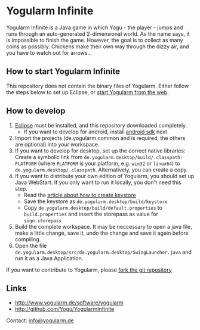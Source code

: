 Yogularm Infinite
=================

Yogularm Infinite is a Java game in which Yogu - the player - jumps and runs
through an auto-generated 2-dimensional world. As the name says, it is
impossible to finish the game. However, the goal is to collect as many coins as
possibly. Chickens make their own way through the dizzy air, and you have to
watch out for arrows... 

How to start Yogularm Infinite
-------------------------------

This repository does not contain the binary files of Yogularm. Either follow
the steps below to set up Eclipse, or [start Yogularm from the web][web].

How to develop
-------------------

1. [Eclipse][eclipse] must be installed, and this repository
   downloaded completely.
   - If you want to develop for android, install [android sdk][sdk] next
2. Import the projects (de.yogularm.common and is required, the others are
   optional) into your workspace.
3. If you want to develop for desktop, set up the correct native libraries:
   Create a symbolic link from `de.yogularm.desktop/build/.classpath-PLATFORM`
   (where `PLATFORM` is your platform, e.g. `win32` or `linux64`) to
   `de.yogularm.desktop/.classpath`. Alternatively, you can create a copy.
4. If you want to distribute your own edition of Yogularm, you should set up
   Java WebStart. If you only want to run it locally, you don't need this step.
   - Read the [article about how to create keystore][jws]
   - Save the keystore as `de.yogularm.desktop/build/keystore`
   - Copy `de.yogularm.desktop/build/default.properties` to `build.properties` and
     insert the storepass as value for `sign.storepass`
5. Build the complete workspace. It may be neccessary to open a java file, make
   a little change, save it, undo the change and save it again before compiling.
6. Open the file `de.yogularm.desktop/src/de.yogularm.desktop/SwingLauncher.java`
   and run it as a Java Application.

If you want to contribute to Yogularm, please [fork the git repository][github]

Links
------

* http://www.yogularm.de/software/yogularm
* http://github.com/Yogu/YogularmInfinite

Contact: info@yogularm.de

[jws]: http://jogamp.org/wiki/index.php/Using_JOGL_in_Java_Web_Start#Signing_your_JARs
[sdk]: http://developer.android.com/sdk/index.html
[github]: http://github.com/Yogu/YogularmInfinite
[web]: http://www.yogularm.de/software/yogularm
[eclipse]: http://eclipse.org/
